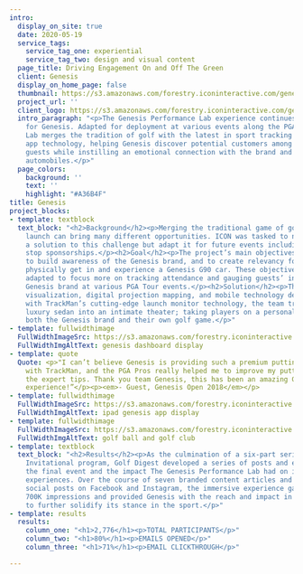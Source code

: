 ```yaml
---
intro:
  display_on_site: true
  date: 2020-05-19
  service_tags:
    service_tag_one: experiential
    service_tag_two: design and visual content
  page_title: Driving Engagement On and Off The Green
  client: Genesis
  display_on_home_page: false
  thumbnail: https://s3.amazonaws.com/forestry.iconinteractive.com/genesis-hero1.jpg
  project_url: ''
  client_logo: https://s3.amazonaws.com/forestry.iconinteractive.com/genesis-logo@2x.png
  intro_paragraph: "<p>The Genesis Performance Lab experience continues to drive value
    for Genesis. Adapted for deployment at various events along the PGA Tour, the
    Lab merges the tradition of golf with the latest in sport tracking and mobile
    app technology, helping Genesis discover potential customers among tournament
    guests while instilling an emotional connection with the brand and its luxury
    automobiles.</p>"
  page_colors:
    background: ''
    text: ''
    highlight: "#A36B4F"
title: Genesis
project_blocks:
- template: textblock
  text_block: "<h2>Background</h2><p>Merging the traditional game of golf with a vehicle
    launch can bring many different opportunities. ICON was tasked to not only provide
    a solution to this challenge but adapt it for future events including PGA Tour
    stop sponsorships.</p><h2>Goal</h2><p>The project’s main objectives were twofold:
    to build awareness of the Genesis brand, and to create relevancy for guests to
    physically get in and experience a Genesis G90 car. These objectives were later
    adapted to focus more on tracking attendance and gauging guests’ interest in the
    Genesis brand at various PGA Tour events.</p><h2>Solution</h2><p>Through data
    visualization, digital projection mapping, and mobile technology designed to work
    with TrackMan’s cutting-edge launch monitor technology, the team transformed a
    luxury sedan into an intimate theater; taking players on a personalized tour of
    both the Genesis brand and their own golf game.</p>"
- template: fullwidthimage
  FullWidthImageSrc: https://s3.amazonaws.com/forestry.iconinteractive.com/genesis-hero1.jpg
  FullWidthImgAltText: genesis dashboard display
- template: quote
  Quote: <p>"I can’t believe Genesis is providing such a premium putting experience
    with TrackMan, and the PGA Pros really helped me to improve my putting game with
    the expert tips. Thank you team Genesis, this has been an amazing Genesis Open
    experience!”</p><p><em>- Guest, Genesis Open 2018</em></p>
- template: fullwidthimage
  FullWidthImageSrc: https://s3.amazonaws.com/forestry.iconinteractive.com/diagonal@2x.png
  FullWidthImgAltText: ipad genesis app display
- template: fullwidthimage
  FullWidthImageSrc: https://s3.amazonaws.com/forestry.iconinteractive.com/genesis-green@2x.jpg
  FullWidthImgAltText: golf ball and golf club
- template: textblock
  text_block: "<h2>Results</h2><p>As the culmination of a six-part series on the Genesis
    Invitational program, Golf Digest developed a series of posts and editorials highlighting
    the final event and the impact The Genesis Performance Lab had on individual golfer’s
    experiences. Over the course of seven branded content articles and seven paid
    social posts on Facebook and Instagram, the immersive experience garnered almost
    700K impressions and provided Genesis with the reach and impact in the golf space
    to further solidify its stance in the sport.</p>"
- template: results
  results:
    column_one: "<h1>2,776</h1><p>TOTAL PARTICIPANTS</p>"
    column_two: "<h1>80%</h1><p>EMAILS OPENED</p>"
    column_three: "<h1>71%</h1><p>EMAIL CLICKTHROUGH</p>"

---
```

